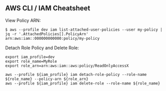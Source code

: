 ## AWS CLI / IAM Cheatsheet

View Policy ARN:

```
$ aws --profile dev iam list-attached-user-policies --user my-policy | jq -r '.AttachedPolicies[].PolicyArn'
arn:aws:iam::000000000000:policy/my-policy
```

Detach Role Policy and Delete Role:

```
export iam_profile=dev
export role_name=MyRole
export role_arn=arn:aws:iam::aws:policy/ReadOnlyAccessX

aws --profile ${iam_profile} iam detach-role-policy --role-name ${role_name} --policy-arn ${role_arn}
aws --profile ${iam_profile} iam delete-role --role-name ${role_name}
```
